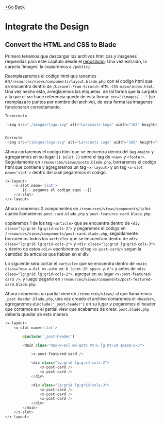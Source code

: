 [<Go Back](/README.md)

# Integrate the Design

## Convert the HTML and CSS to Blade

Primero tenemos que descargar los archivos html,css y imagenes requeridas para este capitulo desde el [repositorio](https://github.com/laracasts/Laravel-From-Scratch-HTML-CSS). Una vez extraido, la carpeta 'images' la copiaremos a `/public/`.

Reemplazaremos el codigo html que tenemos en`/resources/views/components/layout.blade.php` con el codigo html que se encuentra dentro de `/Laravel-From-Scratch-HTML-CSS-main/index.html`. Una vez hecho esto, arreglaremos las etiquetas <img> de tal forma que la carpeta a la que el src hace referencia quede de esta forma: `src="/images/..."` (se reemplaza lo puntos por nombre del archivo), de esta forma las imagenes funcionaran correctamente.

```php
Incorrecto

 <img src="./images/logo.svg" alt="Laracasts Logo" width="165" height="16">


Correcto
 <img src="/images/logo.svg" alt="Laracasts Logo" width="165" height="16">
```

Ahora cortaremos el codigo html que se encuentra dentro del tag `<main>` y agregaremos en su lugar `{{ $slot }}` entre el tag de `<nav>` y `<footer>`. Seguidamente en `/resources/views/posts.blade.php`, borraremos el codigo html que contiene y agregaremos un tag `<x-layout>` y un tag `<x-slot name='slot'>` dentro del cual pegaremos el codigo.

```php
<x-layout>
    <x-slot name='slot'>
        {{-- pegamos el codigo aqui --}}
    </x-slot>
</x-layout>
```

Ahora crearemos 2 componentes en `/resources/views/components/` a los cuales llamaremos `post-card.blade.php` y `post-features-card.blade.php`.

copiaremos 1 de los tag `<article>` que se encuentra dentro de `<div class="lg:grid lg:grid-cols-2">` y pegaremos el codigo en `/resources/views/components/post-card.blade.php`, seguidamente borraremos todos los `<article>` que se encuentran dentro de `<div class="lg:grid lg:grid-cols-2">` y `<div class="lg:grid lg:grid-cols-3">` y dentro de estos `<div>` escribiremos el tag `<x-post-card/>` segun la cantidad de articulos que habian en el div.

Lo siguiente sera cortar el `<article>` que se encuentra dentro de `<main class="max-w-6xl mx-auto mt-6 lg:mt-20 space-y-6">` y antes de `<div class="lg:grid lg:grid-cols-2">`, agregar en su lugar `<x-post-featured-card />`, y luego pegarlo en `/resources/views/components/post-featured-card.blade.php`.

Ahora crearemos un partial view en `/resources/views/` al que llamaremos `_post-header.blade.php`, una vez creado el archivo cortaremos el `<header>`, agregaremos `@include('_post-header')` en su lugar y pegaremos el header que cortamos en el partial view que acabamos de crear. `post.blade.php` deberia quedar de esta manera

```php
<x-layout>
    <x-slot name='slot'>

        @include('_post-header')

        <main class="max-w-6xl mx-auto mt-6 lg:mt-20 space-y-6">

            <x-post-featured-card />

            <div class="lg:grid lg:grid-cols-2">
                <x-post-card />
                <x-post-card />
            </div>

            <div class="lg:grid lg:grid-cols-3">
                <x-post-card />
                <x-post-card />
                <x-post-card />
            </div>
        </main>
    </x-slot>
</x-layout>
```
